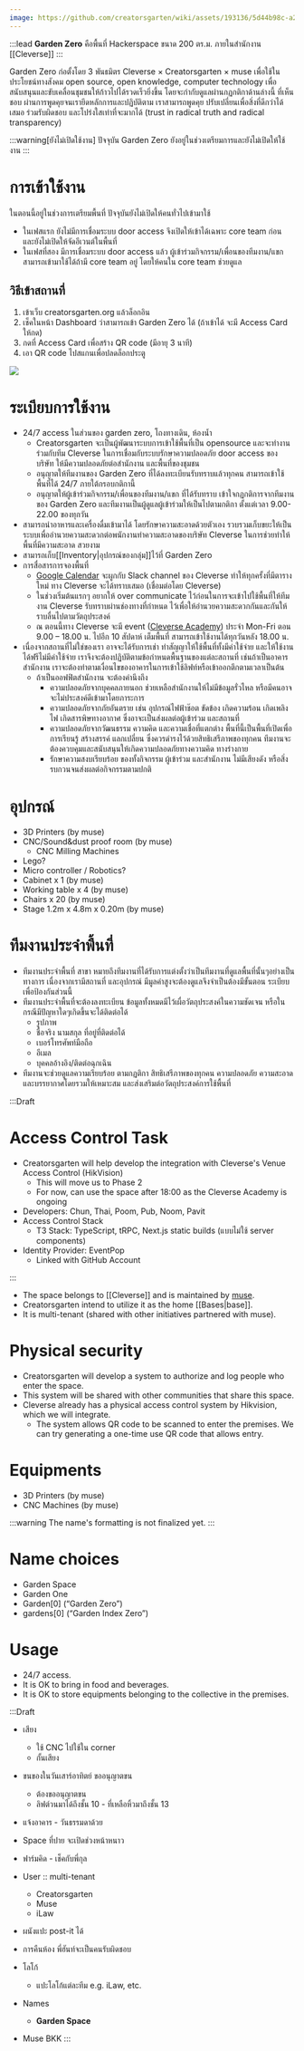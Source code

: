 ```yaml
---
image: https://github.com/creatorsgarten/wiki/assets/193136/5d44b98c-a262-49c0-9f76-d60b371873ce
---
```


:::lead
**Garden Zero** คือพื้นที่ Hackerspace ขนาด 200 ตร.ม. ภายในสำนักงาน [[Cleverse]]
:::

Garden Zero ก่อตั้งโดย 3 พันธมิตร Cleverse &times; Creatorsgarten &times; muse เพื่อใช้ในประโยชน์ทางสังคม open source, open knowledge, computer technology เพื่อสนับสนุนและขับเคลื่อนชุมชนให้ก้าวไปได้รวดเร็วยิ่งขึ้น โดยจะกำกับดูแลผ่านกฏกติกาด้านล่างนี้ ที่เห็นชอบ ผ่านการพูดคุยจนเรายึดหลักการและปฏิบัติตาม เราสามารถพูดคุย ปรับเปลี่ยนเพื่อสิ่งที่ดีกว่าได้เสมอ ร่วมรับผิดชอบ และโปร่งใสเท่าที่จะมากได้ (trust in radical truth and radical transparency)

:::warning[ยังไม่เปิดใช้งาน]
ปัจจุบัน Garden Zero ยังอยู่ในช่วงเตรียมการและยังไม่เปิดให้ใช้งาน
:::

# การเข้าใช้งาน

ในตอนนี้อยู่ในช่วงการเตรียมพื้นที่ ปัจจุบันยังไม่เปิดให้คนทั่วไปเข้ามาใช้

- ในเฟสแรก ยังไม่มีการเชื่อมระบบ door access จึงเปิดให้เข้าได้เฉพาะ core team ก่อน และยังไม่เปิดให้จัดอีเวนต์ในพื้นที่
- ในเฟสที่สอง มีการเชื่อมระบบ door access แล้ว ผู้เข้าร่วมกิจกรรม/เพื่อนของทีมงาน/แขก สามารถเข้ามาใช้ได้ถ้ามี core team อยู่ โดยให้คนใน core team ช่วยดูแล

## วิธีเข้าสถานที่

1. เข้าเว็บ creatorsgarten.org แล้วล็อกอิน
2. เช็คในหน้า Dashboard ว่าสามารถเข้า Garden Zero ได้ (ถ้าเข้าได้ จะมี Access Card ให้กด)
3. กดที่ Access Card เพื่อสร้าง QR code (มีอายุ 3 นาที)
4. เอา QR code ไปสแกนเพื่อปลดล็อกประตู

![](https://im.dt.in.th/ipfs/bafybeif3iujnebilwwnfzhwkgg5qj7nsajpjw73bpw4h7shzdtzvamqrby/image.webp)

# ระเบียบการใช้งาน

- 24/7 access ในส่วนของ garden zero, โถงทางเดิน, ห้องน้ำ
  - Creatorsgarten จะเป็นผู้พัฒนาระบบการเข้าใช้พื้นที่เป็น opensource และจะทำงานร่วมกับทีม Cleverse ในการเชื่อมกับระบบรักษาความปลอดภัย door access ของบริษัท ให้มีความปลอดภัยต่อสำนักงาน และพื้นที่ของชุมชน
  - อนุญาตให้ทีมงานของ Garden Zero ที่ได้ลงทะเบียนรับทราบแล้วทุกคน สามารถเข้าใช้พื้นที่ได้ 24/7 ภายใต้กรอบกติกานี้
  - อนุญาตให้ผู้เข้าร่วมกิจกรรม/เพื่อนของทีมงาน/แขก ที่ได้รับทราบ เข้าใจกฏกติการจากทีมงานของ Garden Zero และทีมงานเป็นผู้ดูแลผู้เข้าร่วมให้เป็นไปตามกติกา ตั้งแต่เวลา 9.00-22.00 ของทุกวัน
- สามารถนำอาหารและเครื่องดื่มเข้ามาได้ โดยรักษาความสะอาดด้วยตัวเอง รวบรวมเก็บขยะให้เป็นระบบเพื่ออำนวยความสะดวกต่อพนักงานทำความสะอาดของบริษัท Cleverse ในการช่วยทำให้พื้นที่มีความสะอาด สวยงาม
- สามารถเก็บ[[Inventory|อุปกรณ์ของกลุ่ม]]ไว้ที่ Garden Zero
- การสื่อสารการจองพื้นที่
  - [Google Calendar](https://calendar.google.com/calendar/u/0?cid=Yjk0Y2VjZDRiNWY2NTQ5MjQwZDU1YTUwOGIzNWVlYWZlNDkwNWZhZjdlNWQ3NGVlZDE1OTAxMmM3ZjRiYzM1M0Bncm91cC5jYWxlbmRhci5nb29nbGUuY29t) จะผูกกับ Slack channel ของ Cleverse ทำให้ทุกครั้งที่มีตารางใหม่ ทาง Cleverse จะได้ทราบเสมอ (เชื่อมต่อโดย Cleverse)
  - ในช่วงเริ่มต้นแรกๆ อยากให้ over communicate ไว้ก่อนในการจะเข้าไปใช้พื้นที่ให้ทีมงาน Cleverse รับทราบผ่านช่องทางที่กำหนด ไว้เพื่อให้อำนวยความสะดวกกันและกันให้ราบลื่นไปตามวัตถุประสงค์
  - ณ ตอนนี้ทาง Cleverse จะมี event ([Cleverse Academy](https://academy.cleverse.com/)) ประจำ Mon-Fri ตอน 9.00 – 18.00 น. ไปอีก 10 สัปดาห์ เต็มพื้นที่ สามารถเข้าใช้งานได้ทุกวันหลัง 18.00 น.
- เนื่องจากสถานที่ไม่ใช่ของเรา อาจจะได้รับการเช่า ทำสัญญาให้ใช้พื้นที่ทั้งมีค่าใช้จ่าย และให้ใช้งานได้ฟรีไม่มีค่าใช้จ่าย เราจึงจะต้องปฏิบัติตามข้อกำหนดพื้นฐานของแต่ละสถานที่ เช่นถ้าเป็นอาคารสำนักงาน เราจะต้องทำตามเงื่อนไขของอาคารในการเข้าใช้ลิฟท์หรือเข้าออกตึกตามเวลาเป็นต้น
  - ถ้าเป็นออฟฟิตสำนักงาน จะต้องคำนึงถึง
    - ความปลอดภัยจากบุคคลภายนอก ช่วยเหลือสำนักงานให้ไม่มีข้อมูลรั่วไหล หรือมีคนอาจจะไม่ประสงค์ดีเข้ามาโดยภาระการ
    - ความปลอดภัยจากภัยอันตราย เช่น อุปกรณ์ไฟฟ้าช๊อต ขัดข้อง เกิดความร้อน เกิดเพลิงไฟ เกิดสารพิษทางอากาศ ซึ่งอาจะเป็นส่งผลต่อผู้เข้าร่วม และสถานที่
    - ความปลอดภัยจากวัฒนธรรม ความคิด และความเชื่อที่แตกต่าง พื้นที่นี้เป็นพื้นที่เปิดเพื่อการเรียนรู้ สร้างสรรค์ แลกเปลี่ยน ซึ่งควรดำรงไว้ด้วยสิทธิเสรีภาพของทุกคน ทีมงานจะต้องควบคุมและสนับสนุนให้เกิดความปลอดภัยทางความคิด ทางร่างกาย
    - รักษาความสงบเรียบร้อย ของทั้งกิจกรรม ผู้เข้าร่วม และสำนักงาน ไม่มีเสียงดัง หรือสิ่งรบกวนจนส่งผลต่อกิจกรรมตามปกติ

# อุปกรณ์

- 3D Printers (by muse)
- CNC/Sound&dust proof room (by muse)
  - CNC Milling Machines
- Lego?
- Micro controller / Robotics?
- Cabinet x 1 (by muse)
- Working table x 4 (by muse)
- Chairs x 20 (by muse)
- Stage 1.2m x 4.8m x 0.20m (by muse)

# ทีมงานประจำพื้นที่

- ทีมงานประจำพื้นที่ สาขา หมายถึงทีมงานที่ได้รับการแต่งตั้งว่าเป็นทีมงานที่ดูแลพื้นที่นั้นๆอย่างเป็นทางการ เนื่องจากเรามีสถานที่ และอุปกรณ์ มีมูลค่าสูงจะต้องดูแลจึงจำเป็นต้องมีขั้นตอน ระเบียบเพื่อป้องกันส่วนนี้
- ทีมงานประจำพื้นที่จะต้องลงทะเบียน ข้อมูลทั้งหมดมีไว้เผื่อวัตถุประสงค์ในความชัดเจน หรือในกรณีมีปัญหาใดๆเกิดขึ้นจะได้ติดต่อได้
  - รูปภาพ
  - ชื่อจริง นามสกุล ที่อยู่ที่ติดต่อได้
  - เบอร์โทรศัพท์มือถือ
  - อีเมล
  - บุคคลอ้างอิง/ติดต่อฉุกเฉิน
- ทีมงานจะช่วยดูแลความเรียบร้อย ตามกฏติกา สิทธิเสรีภาพของทุกคน ความปลอดภัย ความสะอาด และบรรยากาศโดยรวมให้เหมาะสม และส่งเสริมต่อวัตถุประสงค์การใช้พื้นที่

:::Draft

# Access Control Task

- Creatorsgarten will help develop the integration with Cleverse's Venue Access Control (HikVision)
   - This will move us to Phase 2
   - For now, can use the space after 18:00 as the Cleverse Academy is ongoing
- Developers: Chun, Thai, Poom, Pub, Noom, Pavit
- Access Control Stack
   - T3 Stack: TypeScript, tRPC, Next.js static builds (แบบไม่ใช้ server components)
- Identity Provider: EventPop
   - Linked with GitHub Account

:::

[muse]: https://muse.as

- The space belongs to [[Cleverse]] and is maintained by [muse][muse].
- Creatorsgarten intend to utilize it as the home [[Bases|base]].
- It is multi-tenant (shared with other initiatives partnered with muse).

# Physical security

- Creatorsgarten will develop a system to authorize and log people who enter the space.
- This system will be shared with other communities that share this space.
- Cleverse already has a physical access control system by Hikvision, which we will integrate.
    - The system allows QR code to be scanned to enter the premises. We can try generating a one-time use QR code that allows entry.

# Equipments

- 3D Printers (by muse)
- CNC Machines (by muse)


:::warning
The name's formatting is not finalized yet.
:::

# Name choices

- Garden Space
- Garden One
- Garden[0] (“Garden Zero”)
- gardens[0] (“Garden Index Zero”)

# Usage

- 24/7 access.
- It is OK to bring in food and beverages.
- It is OK to store equipments belonging to the collective in the premises.

:::Draft
- เสียง
	- ใช้ CNC ไปใช้ใน corner
	- กั้นเสียง

- ขนของในวันเสาร์อาทิตย์ ขออนุญาตขน
	- ต้องขออนุญาตขน
	- ลิฟต์วนมาได้ถึงชั้น 10 - ที่เหลือหิ้วมาถึงชั้น 13
- แจ้งอาคาร - วันธรรมดาด้วย

- Space ที่ปาย จะเปิดช่วงหน้าหนาว
- ฟาร์มคิด - เช็คกับพี่กุล

- User :: multi-tenant
	- Creatorsgarten
	- Muse
	- iLaw

- ผนังแปะ post-it ได้
- การคืนห้อง พี่ฮันท์จะเป็นคนรับผิดชอบ

- โลโก้
	- แปะโลโก้แต่ละทีม e.g. iLaw, etc.

- Names
	- **Garden Space**
- Muse BKK
:::
